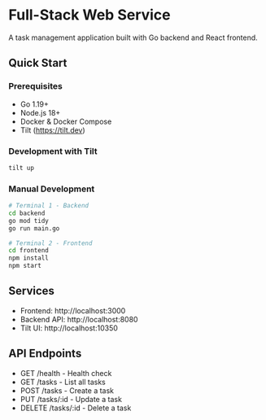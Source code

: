 # Full-Stack Web Service

A task management application built with Go backend and React frontend.

## Quick Start

### Prerequisites
- Go 1.19+
- Node.js 18+
- Docker & Docker Compose
- Tilt (https://tilt.dev)

### Development with Tilt
```bash
tilt up
```

### Manual Development
```bash
# Terminal 1 - Backend
cd backend
go mod tidy
go run main.go

# Terminal 2 - Frontend  
cd frontend
npm install
npm start
```

## Services
- Frontend: http://localhost:3000
- Backend API: http://localhost:8080
- Tilt UI: http://localhost:10350

## API Endpoints
- GET /health - Health check
- GET /tasks - List all tasks
- POST /tasks - Create a task
- PUT /tasks/:id - Update a task
- DELETE /tasks/:id - Delete a task
